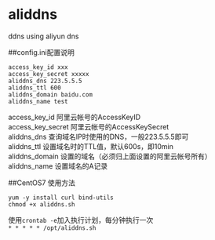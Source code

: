 # aliddns
ddns using aliyun dns

##config.ini配置说明

```
access_key_id xxx
access_key_secret xxxxx
aliddns_dns 223.5.5.5
aliddns_ttl 600
aliddns_domain baidu.com
aliddns_name test
```

access_key_id 阿里云帐号的AccessKeyID  
access_key_secret 阿里云帐号的AccessKeySecret  
aliddns_dns 查询域名IP时使用的DNS，一般223.5.5.5即可  
aliddns_ttl 设置域名时的TTL值，默认600s，即10min  
aliddns_domain 设置的域名（必须归上面设置的阿里云帐号所有）  
aliddns_name 设置域名的A记录  

##CentOS7 使用方法

```
yum -y install curl bind-utils
chmod +x aliddns.sh
```

使用`crontab -e`加入执行计划，每分钟执行一次  
`* * * * * /opt/aliddns.sh`
